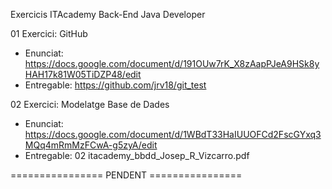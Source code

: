 Exercicis ITAcademy Back-End Java Developer

01 Exercici:   GitHub
 - Enunciat:   https://docs.google.com/document/d/191OUw7rK_X8zAapPJeA9HSk8yHAH17k81W05TiDZP48/edit
 - Entregable: https://github.com/jrv18/git_test

 
02 Exercici: Modelatge Base de Dades
 - Enunciat:   https://docs.google.com/document/d/1WBdT33HaIUUOFCd2FscGYxq3MQq4mRmMzFCwA-g5zyA/edit
 - Entregable: 02 itacademy_bbdd_Josep_R_Vizcarro.pdf
 
 ================   PENDENT   ================